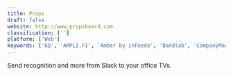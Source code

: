 ```yaml
---
title: Props
draft: false 
website: http://www.propsboard.com
classification: ['']
platform: ['Web']
keywords: ['6Q', 'AMPLI.FI', 'Amber by inFeedo', 'Bandlab', 'CompanyMood', 'Deezer', 'Filmstro', 'HeyTaco!', 'Keezy Drummer', 'Lattice Feedback', 'Lattice Reviews', 'MasterClass', 'Names & Faces', 'Report Nest', 'Spotlight', 'TINYpulse Perform', 'atStats by Netguru', 'liveSite']
---
```

Send recognition and more from Slack to your office TVs.